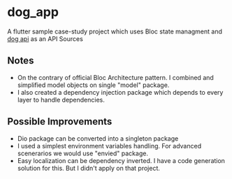 # dog_app

A flutter sample case-study project which uses Bloc state managment and [dog api](https://dog.ceo/dog-api/) as an API Sources

## Notes

- On the contrary of official Bloc Architecture pattern. I combined and simplified model objects on single "model" package.
- I also created a dependency injection package which depends to every layer to handle dependencies.

## Possible Improvements
- Dio package can be converted into a singleton package
- I used a simplest environment variables handling. For advanced scenerarios we would use "envied" package.
- Easy localization can be dependency inverted. I have a code generation solution for this. But I didn't apply on that project.



